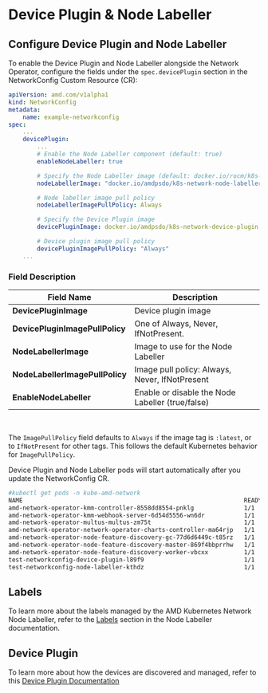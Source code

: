 # Device Plugin & Node Labeller

## Configure Device Plugin and Node Labeller

To enable the Device Plugin and Node Labeller alongside the Network Operator, configure the fields under the `spec.devicePlugin` section in the NetworkConfig Custom Resource (CR):

```yaml
apiVersion: amd.com/v1alpha1
kind: NetworkConfig
metadata:
    name: example-networkconfig
spec:
    ...
    devicePlugin:
        ...
        # Enable the Node Labeller component (default: true)
        enableNodeLabeller: true

        # Specify the Node Labeller image (default: docker.io/rocm/k8s-network-node-labeller:latest)
        nodeLabellerImage: "docker.io/amdpsdo/k8s-network-node-labeller:latest"

        # Node labeller image pull policy
        nodeLabellerImagePullPolicy: Always

        # Specify the Device Plugin image
        devicePluginImage: docker.io/amdpsdo/k8s-network-device-plugin:v1.0.0-beta.0

        # Device plugin image pull policy
        devicePluginImagePullPolicy: "Always"
    ...
```

### Field Description

| Field Name                       | Description                                     |
|----------------------------------|-------------------------------------------------|
| **DevicePluginImage**            | Device plugin image                             |
| **DevicePluginImagePullPolicy**  | One of Always, Never, IfNotPresent.             |
| **NodeLabellerImage**            | Image to use for the Node Labeller              |
| **NodeLabellerImagePullPolicy**  | Image pull policy: Always, Never, IfNotPresent  |
| **EnableNodeLabeller**           | Enable or disable the Node Labeller (true/false)|
</br>

The `ImagePullPolicy` field defaults to `Always` if the image tag is `:latest`, or to `IfNotPresent` for other tags. This follows the default Kubernetes behavior for `ImagePullPolicy`.

Device Plugin and Node Labeller pods will start automatically after you update the NetworkConfig CR.

```bash
#kubectl get pods -n kube-amd-network
NAME                                                              READY   STATUS              RESTARTS   AGE
amd-network-operator-kmm-controller-8558dd8554-pnklg              1/1     Running             0          82s
amd-network-operator-kmm-webhook-server-6d54d5556-wn6dr           1/1     Running             0          82s
amd-network-operator-multus-multus-zm75t                          1/1     Running             0          82s
amd-network-operator-network-operator-charts-controller-ma64rjp   1/1     Running             0          82s
amd-network-operator-node-feature-discovery-gc-77d6d6449c-t85rz   1/1     Running             0          82s
amd-network-operator-node-feature-discovery-master-869f4bbprrhw   1/1     Running             0          82s
amd-network-operator-node-feature-discovery-worker-vbcxx          1/1     Running             0          82s
test-networkconfig-device-plugin-l89f9                            1/1     Running             0          53s
test-networkconfig-node-labeller-kthdz                            1/1     Running             0          53s
```

## Labels

To learn more about the labels managed by the AMD Kubernetes Network Node Labeller, refer to the [Labels](https://github.com/pensando/k8s-network-node-labeller#labels) section in the Node Labeller documentation.

## Device Plugin

To learn more about how the devices are discovered and managed, refer to this [Device Plugin Documentation](https://github.com/pensando/k8s-network-device-plugin/blob/master/README.md)